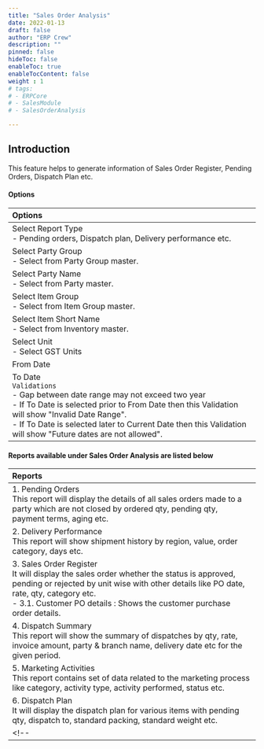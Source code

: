 ```yaml
---
title: "Sales Order Analysis"
date: 2022-01-13
draft: false
author: "ERP Crew"
description: ""
pinned: false
hideToc: false
enableToc: true
enableTocContent: false
weight : 1
# tags: 
# - ERPCore 
# - SalesModule
# - SalesOrderAnalysis

---
```

## Introduction

This feature helps to generate information of Sales Order Register, Pending Orders, Dispatch Plan etc.

#### Options

|Options|   
  |:------|
  | Select Report Type <br> - Pending orders, Dispatch plan, Delivery performance etc.  
  | Select Party Group <br> - Select from Party Group master.
  | Select Party Name <br> - Select from Party master.
  | Select Item Group <br> - Select from Item Group master.
  | Select Item Short Name <br> - Select from Inventory master.
  | Select Unit <br> - Select GST Units
  | From Date 
  | To Date <br> `Validations` <br> - Gap between date range may not exceed two year <br> - If To Date is selected prior to From Date then this Validation will show "Invalid Date Range". <br> - If To Date is selected later to Current Date then this Validation will show "Future dates are not allowed".

#### Reports available under Sales Order Analysis are listed below

|Reports|   
  |:------|
  | 1. Pending Orders <br> This report will display the details of all sales orders made to a party which are not closed by ordered qty, pending qty, payment terms, aging etc.
  | 2. Delivery Performance <br> This report will show shipment history by region, value, order category, days etc.
  | 3. Sales Order Register <br> It will display the sales order whether the status is approved, pending or rejected by unit wise with other details like PO date, rate, qty, category etc. <br> - 3.1. Customer PO details : Shows the customer purchase order details.
  | 4. Dispatch Summary <br> This report will show the summary of dispatches by qty, rate, invoice amount, party & branch name, delivery date etc for the given period.
  | 5. Marketing Activities <br> This report contains set of data related to the marketing process like category, activity type, activity performed, status etc. 
   | 6. Dispatch Plan <br> It will display the dispatch plan for various items with pending qty, dispatch to, standard packing, standard weight etc.
   <!-- | 5. Marketing Activities <br> This report contain set of data related to the marketing process like category, activity type, activity performed, status etc.   -->

  

